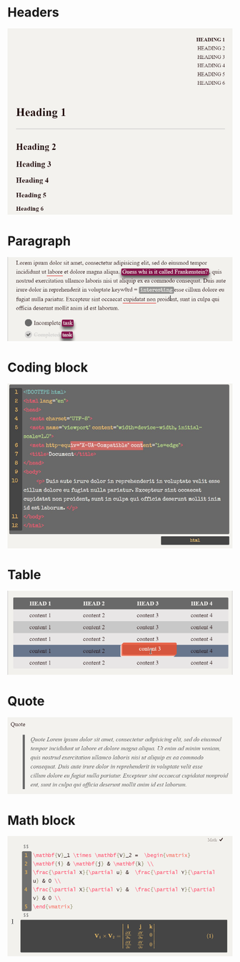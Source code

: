 # Headers 
![](./assets/heading.png)
# Paragraph 
![](./assets/paragraph.gif)
# Coding block 
![](./assets/coding.jpg)
# Table 
![](./assets/table.gif) 
# Quote
![](./assets/quote.png)
# Math block 
![](./assets/math.gif)
